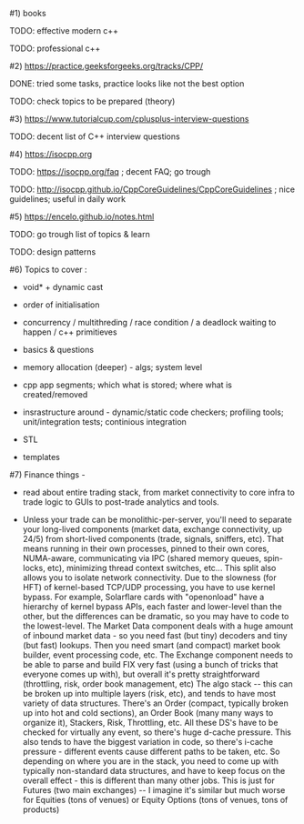 #1) books

TODO: effective modern c++ 

TODO: professional c++


#2) https://practice.geeksforgeeks.org/tracks/CPP/

DONE: tried some tasks, practice looks like not the best option

TODO: check topics to be prepared (theory)


#3) https://www.tutorialcup.com/cplusplus-interview-questions

TODO: decent list of C++ interview questions


#4) https://isocpp.org

TODO: https://isocpp.org/faq ; decent FAQ; go trough

TODO: http://isocpp.github.io/CppCoreGuidelines/CppCoreGuidelines ; nice guidelines; useful in daily work


#5) https://encelo.github.io/notes.html

TODO: go trough list of topics & learn

TODO: design patterns


#6) Topics to cover :
- void* + dynamic cast

- order of initialisation

- concurrency / multithreding / race condition / a deadlock waiting to happen / c++ primitieves

- basics & questions

- memory allocation (deeper) - algs; system level

- cpp app segments; which what is stored; where what is created/removed

- insrastructure around - dynamic/static code checkers; profiling tools; unit/integration tests; continious integration

- STL

- templates


#7) Finance things -

- read about entire trading stack, from market connectivity to core infra to trade logic to GUIs to post-trade analytics and tools.

- Unless your trade can be monolithic-per-server, you'll need to separate your long-lived components (market data, exchange connectivity, up 24/5) from short-lived components (trade, signals, sniffers, etc). 
That means running in their own processes, pinned to their own cores, NUMA-aware, communicating via IPC (shared memory queues, spin-locks, etc), minimizing thread context switches, etc...
This split also allows you to isolate network connectivity. 
Due to the slowness (for HFT) of kernel-based TCP/UDP processing, you have to use kernel bypass. 
For example, Solarflare cards with "openonload" have a hierarchy of kernel bypass APIs, each faster and lower-level than the other, but the differences can be dramatic, so you may have to code to the lowest-level.
The Market Data component deals with a huge amount of inbound market data - so you need fast (but tiny) decoders and tiny (but fast) lookups. 
Then you need smart (and compact) market book builder, event processing code, etc.
The Exchange component needs to be able to parse and build FIX very fast (using a bunch of tricks that everyone comes up with), but overall it's pretty straightforward (throttling, risk, order book management, etc)
The algo stack -- this can be broken up into multiple layers (risk, etc), and tends to have most variety of data structures. 
There's an Order (compact, typically broken up into hot and cold sections), an Order Book (many many ways to organize it), Stackers, Risk, Throttling, etc. 
All these DS's have to be checked for virtually any event, so there's huge d-cache pressure. 
This also tends to have the biggest variation in code, so there's i-cache pressure - different events cause different paths to be taken, etc.
So depending on where you are in the stack, you need to come up with typically non-standard data structures, and have to keep focus on the overall effect - this is different than many other jobs.
This is just for Futures (two main exchanges) -- I imagine it's similar but much worse for Equities (tons of venues) or Equity Options (tons of venues, tons of products)





